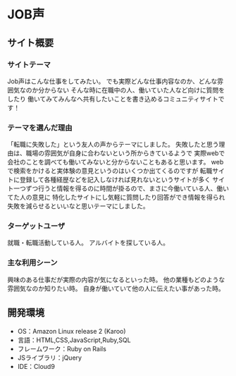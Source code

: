 # JOB声

## サイト概要
### サイトテーマ
Job声はこんな仕事をしてみたい。
でも実際どんな仕事内容なのか、どんな雰囲気なのか分からない
そんな時に在職中の人、働いていた人など向けに質問をしたり
働いてみてみんなへ共有したいことを書き込めるコミュニティサイトです！

### テーマを選んだ理由
「転職に失敗した」という友人の声からテーマにしました。
失敗したと思う理由は、職場の雰囲気が自身に合わないという所からきているようで
実際webで会社のことを調べても働いてみないと分からないこともあると思います。
webで検索をかけると実体験の意見というのはいくつか出てくるのですが
転職サイトに登録して各種経歴などを記入しなければ見れないというサイトが多く
サイト一つずつ行うと情報を得るのに時間が掛るので、まさに今働いている人、働いてた人の意見に
特化したサイトにし気軽に質問したり回答ができ情報を得られ失敗を減らせるといいなと思いテーマにしました。

### ターゲットユーザ
就職・転職活動している人。
アルバイトを探している人。

### 主な利用シーン
興味のある仕事だが実際の内容が気になるといった時。
他の業種もどのような雰囲気なのか知りたい時。
自身が働いていて他の人に伝えたい事があった時。



## 開発環境
- OS：Amazon Linux release 2 (Karoo)
- 言語：HTML,CSS,JavaScript,Ruby,SQL
- フレームワーク：Ruby on Rails
- JSライブラリ：jQuery
- IDE：Cloud9